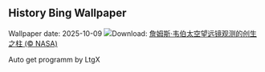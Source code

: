 ## History Bing Wallpaper
Wallpaper date: 2025-10-09
![](https://www.bing.com/th?id=OHR.WebbPillars_ZH-CN9054137596_UHD.jpg&w=1000)Download: [‌詹姆斯·韦伯太空望远镜观测的创生之柱 (© NASA)](https://www.bing.com/th?id=OHR.WebbPillars_ZH-CN9054137596_UHD.jpg)

Auto get programm by LtgX
